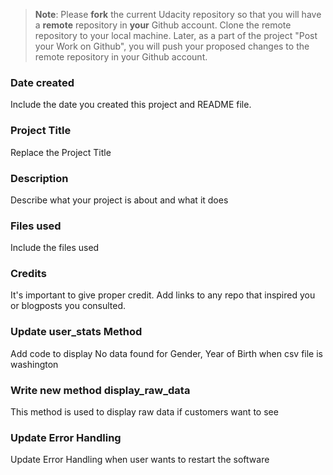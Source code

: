 >**Note**: Please **fork** the current Udacity repository so that you will have a **remote** repository in **your** Github account. Clone the remote repository to your local machine. Later, as a part of the project "Post your Work on Github", you will push your proposed changes to the remote repository in your Github account.

### Date created
Include the date you created this project and README file.

### Project Title
Replace the Project Title

### Description
Describe what your project is about and what it does

### Files used
Include the files used

### Credits
It's important to give proper credit. Add links to any repo that inspired you or blogposts you consulted.

### Update user_stats Method
Add code to display No data found for Gender, Year of Birth when csv file is washington

### Write new method display_raw_data
This method is used to display raw data if customers want to see

### Update Error Handling
Update Error Handling when user wants to restart the software